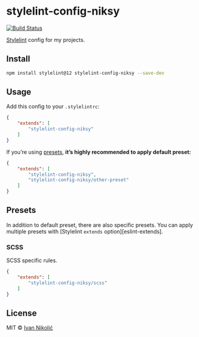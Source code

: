 # stylelint-config-niksy

[![Build Status][ci-img]][ci]

[Stylelint][stylelint] config for my projects.

## Install

```sh
npm install stylelint@12 stylelint-config-niksy --save-dev
```

## Usage

Add this config to your `.stylelintrc`:

<!-- prettier-ignore-start -->

```json
{
	"extends": [
		"stylelint-config-niksy"
	]
}
```

<!-- prettier-ignore-end -->

If you’re using [presets](#presets), **it’s highly recommended to apply default
preset:**

<!-- prettier-ignore-start -->

```json
{
	"extends": [
		"stylelint-config-niksy",
		"stylelint-config-niksy/other-preset"
	]
}
```

<!-- prettier-ignore-end -->

## Presets

In addition to default preset, there are also specific presets. You can apply
multiple presets with [Stylelint `extends` option][eslint-extends].

### SCSS

SCSS specific rules.

<!-- prettier-ignore-start -->

```json
{
	"extends": [
		"stylelint-config-niksy/scss"
	]
}
```

<!-- prettier-ignore-end -->

## License

MIT © [Ivan Nikolić](http://ivannikolic.com)

[ci]: https://travis-ci.org/niksy/stylelint-config-niksy
[ci-img]: https://travis-ci.org/niksy/stylelint-config-niksy.svg?branch=master
[stylelint]: http://stylelint.io/
[stylelint-extends]: https://stylelint.io/user-guide/configuration/#extends
